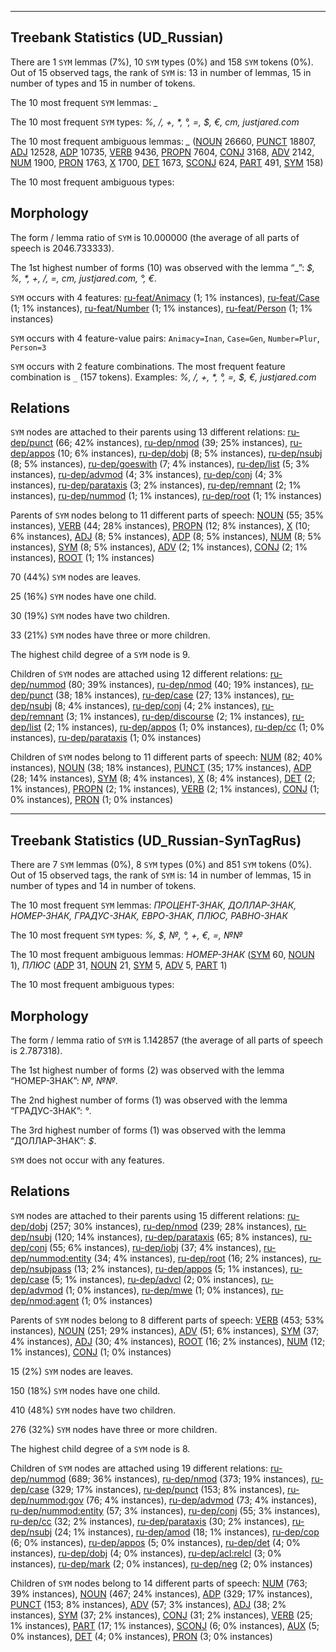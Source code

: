 

--------------------------------------------------------------------------------

## Treebank Statistics (UD_Russian)

There are 1 `SYM` lemmas (7%), 10 `SYM` types (0%) and 158 `SYM` tokens (0%).
Out of 15 observed tags, the rank of `SYM` is: 13 in number of lemmas, 15 in number of types and 15 in number of tokens.

The 10 most frequent `SYM` lemmas: <em>_</em>

The 10 most frequent `SYM` types:  <em>%, /, +, *, °, =, $, €, cm, justjared.com</em>

The 10 most frequent ambiguous lemmas: <em>_</em> ([NOUN]() 26660, [PUNCT]() 18807, [ADJ]() 12528, [ADP]() 10735, [VERB]() 9436, [PROPN]() 7604, [CONJ]() 3168, [ADV]() 2142, [NUM]() 1900, [PRON]() 1763, [X]() 1700, [DET]() 1673, [SCONJ]() 624, [PART]() 491, [SYM]() 158)

The 10 most frequent ambiguous types:  



## Morphology

The form / lemma ratio of `SYM` is 10.000000 (the average of all parts of speech is 2046.733333).

The 1st highest number of forms (10) was observed with the lemma “_”: <em>$, %, *, +, /, =, cm, justjared.com, °, €</em>.

`SYM` occurs with 4 features: [ru-feat/Animacy]() (1; 1% instances), [ru-feat/Case]() (1; 1% instances), [ru-feat/Number]() (1; 1% instances), [ru-feat/Person]() (1; 1% instances)

`SYM` occurs with 4 feature-value pairs: `Animacy=Inan`, `Case=Gen`, `Number=Plur`, `Person=3`

`SYM` occurs with 2 feature combinations.
The most frequent feature combination is `_` (157 tokens).
Examples: <em>%, /, +, *, °, =, $, €, justjared.com</em>


## Relations

`SYM` nodes are attached to their parents using 13 different relations: [ru-dep/punct]() (66; 42% instances), [ru-dep/nmod]() (39; 25% instances), [ru-dep/appos]() (10; 6% instances), [ru-dep/dobj]() (8; 5% instances), [ru-dep/nsubj]() (8; 5% instances), [ru-dep/goeswith]() (7; 4% instances), [ru-dep/list]() (5; 3% instances), [ru-dep/advmod]() (4; 3% instances), [ru-dep/conj]() (4; 3% instances), [ru-dep/parataxis]() (3; 2% instances), [ru-dep/remnant]() (2; 1% instances), [ru-dep/nummod]() (1; 1% instances), [ru-dep/root]() (1; 1% instances)

Parents of `SYM` nodes belong to 11 different parts of speech: [NOUN]() (55; 35% instances), [VERB]() (44; 28% instances), [PROPN]() (12; 8% instances), [X]() (10; 6% instances), [ADJ]() (8; 5% instances), [ADP]() (8; 5% instances), [NUM]() (8; 5% instances), [SYM]() (8; 5% instances), [ADV]() (2; 1% instances), [CONJ]() (2; 1% instances), [ROOT]() (1; 1% instances)

70 (44%) `SYM` nodes are leaves.

25 (16%) `SYM` nodes have one child.

30 (19%) `SYM` nodes have two children.

33 (21%) `SYM` nodes have three or more children.

The highest child degree of a `SYM` node is 9.

Children of `SYM` nodes are attached using 12 different relations: [ru-dep/nummod]() (80; 39% instances), [ru-dep/nmod]() (40; 19% instances), [ru-dep/punct]() (38; 18% instances), [ru-dep/case]() (27; 13% instances), [ru-dep/nsubj]() (8; 4% instances), [ru-dep/conj]() (4; 2% instances), [ru-dep/remnant]() (3; 1% instances), [ru-dep/discourse]() (2; 1% instances), [ru-dep/list]() (2; 1% instances), [ru-dep/appos]() (1; 0% instances), [ru-dep/cc]() (1; 0% instances), [ru-dep/parataxis]() (1; 0% instances)

Children of `SYM` nodes belong to 11 different parts of speech: [NUM]() (82; 40% instances), [NOUN]() (38; 18% instances), [PUNCT]() (35; 17% instances), [ADP]() (28; 14% instances), [SYM]() (8; 4% instances), [X]() (8; 4% instances), [DET]() (2; 1% instances), [PROPN]() (2; 1% instances), [VERB]() (2; 1% instances), [CONJ]() (1; 0% instances), [PRON]() (1; 0% instances)



--------------------------------------------------------------------------------

## Treebank Statistics (UD_Russian-SynTagRus)

There are 7 `SYM` lemmas (0%), 8 `SYM` types (0%) and 851 `SYM` tokens (0%).
Out of 15 observed tags, the rank of `SYM` is: 14 in number of lemmas, 15 in number of types and 14 in number of tokens.

The 10 most frequent `SYM` lemmas: <em>ПРОЦЕНТ-ЗНАК, ДОЛЛАР-ЗНАК, НОМЕР-ЗНАК, ГРАДУС-ЗНАК, ЕВРО-ЗНАК, ПЛЮС, РАВНО-ЗНАК</em>

The 10 most frequent `SYM` types:  <em>%, $, №, °, +, €, =, №№</em>

The 10 most frequent ambiguous lemmas: <em>НОМЕР-ЗНАК</em> ([SYM]() 60, [NOUN]() 1), <em>ПЛЮС</em> ([ADP]() 31, [NOUN]() 21, [SYM]() 5, [ADV]() 5, [PART]() 1)

The 10 most frequent ambiguous types:  



## Morphology

The form / lemma ratio of `SYM` is 1.142857 (the average of all parts of speech is 2.787318).

The 1st highest number of forms (2) was observed with the lemma “НОМЕР-ЗНАК”: <em>№, №№</em>.

The 2nd highest number of forms (1) was observed with the lemma “ГРАДУС-ЗНАК”: <em>°</em>.

The 3rd highest number of forms (1) was observed with the lemma “ДОЛЛАР-ЗНАК”: <em>$</em>.

`SYM` does not occur with any features.


## Relations

`SYM` nodes are attached to their parents using 15 different relations: [ru-dep/dobj]() (257; 30% instances), [ru-dep/nmod]() (239; 28% instances), [ru-dep/nsubj]() (120; 14% instances), [ru-dep/parataxis]() (65; 8% instances), [ru-dep/conj]() (55; 6% instances), [ru-dep/iobj]() (37; 4% instances), [ru-dep/nummod:entity]() (34; 4% instances), [ru-dep/root]() (16; 2% instances), [ru-dep/nsubjpass]() (13; 2% instances), [ru-dep/appos]() (5; 1% instances), [ru-dep/case]() (5; 1% instances), [ru-dep/advcl]() (2; 0% instances), [ru-dep/advmod]() (1; 0% instances), [ru-dep/mwe]() (1; 0% instances), [ru-dep/nmod:agent]() (1; 0% instances)

Parents of `SYM` nodes belong to 8 different parts of speech: [VERB]() (453; 53% instances), [NOUN]() (251; 29% instances), [ADV]() (51; 6% instances), [SYM]() (37; 4% instances), [ADJ]() (30; 4% instances), [ROOT]() (16; 2% instances), [NUM]() (12; 1% instances), [CONJ]() (1; 0% instances)

15 (2%) `SYM` nodes are leaves.

150 (18%) `SYM` nodes have one child.

410 (48%) `SYM` nodes have two children.

276 (32%) `SYM` nodes have three or more children.

The highest child degree of a `SYM` node is 8.

Children of `SYM` nodes are attached using 19 different relations: [ru-dep/nummod]() (689; 36% instances), [ru-dep/nmod]() (373; 19% instances), [ru-dep/case]() (329; 17% instances), [ru-dep/punct]() (153; 8% instances), [ru-dep/nummod:gov]() (76; 4% instances), [ru-dep/advmod]() (73; 4% instances), [ru-dep/nummod:entity]() (57; 3% instances), [ru-dep/conj]() (55; 3% instances), [ru-dep/cc]() (32; 2% instances), [ru-dep/parataxis]() (30; 2% instances), [ru-dep/nsubj]() (24; 1% instances), [ru-dep/amod]() (18; 1% instances), [ru-dep/cop]() (6; 0% instances), [ru-dep/appos]() (5; 0% instances), [ru-dep/det]() (4; 0% instances), [ru-dep/dobj]() (4; 0% instances), [ru-dep/acl:relcl]() (3; 0% instances), [ru-dep/mark]() (2; 0% instances), [ru-dep/neg]() (2; 0% instances)

Children of `SYM` nodes belong to 14 different parts of speech: [NUM]() (763; 39% instances), [NOUN]() (467; 24% instances), [ADP]() (329; 17% instances), [PUNCT]() (153; 8% instances), [ADV]() (57; 3% instances), [ADJ]() (38; 2% instances), [SYM]() (37; 2% instances), [CONJ]() (31; 2% instances), [VERB]() (25; 1% instances), [PART]() (17; 1% instances), [SCONJ]() (6; 0% instances), [AUX]() (5; 0% instances), [DET]() (4; 0% instances), [PRON]() (3; 0% instances)

